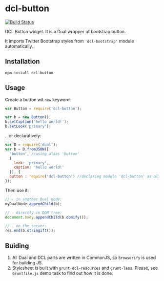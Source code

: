 # dcl-button

[![Build Status](https://travis-ci.org/dualjs/dcl-button.png?branch=master)](https://travis-ci.org/dualjs/dcl-button)

DCL Button widget. It is a Dual wrapper of bootstrap button.

It imports Twitter Bootstrap styles from `'dcl-bootstrap'` module automatically.

## Installation

    npm install dcl-button

## Usage

Create a button wit `new` keyword:

```javascript
var Button = require('dcl-button');

var b = new Button();
b.setCaption('hello world!');
b.setLook('primary');
```

...or declaratively:

```javascript
var D = require('dual');
var b = D.fromJSON([
  'button', //using alias 'button'
  {
    look: 'primary',
    caption: 'hello world!'
  }], {
  button : require('dcl-button') //declaring module 'dcl-button' as alias 'button'
});
```

Then use it:

```javascript
// - in another Dual node:
myDualNode.appendChild(b);

// - directly in DOM tree:
document.body.appendChild(b.domify());

// - on the server:
res.end(b.stringift());

```

## Buiding

1. All Dual and DCL parts are written in CommonJS, so `Browserify` is used for building JS.
2. Stylesheet is built with `grunt-dcl-resources` and `grunt-less`. Please, see `Gruntfile.js` demo task to find out how it is done.
